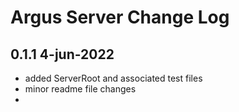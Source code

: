 # Argus Server Change Log

## 0.1.1 4-jun-2022
- added ServerRoot and associated test files
- minor readme file changes
- 
